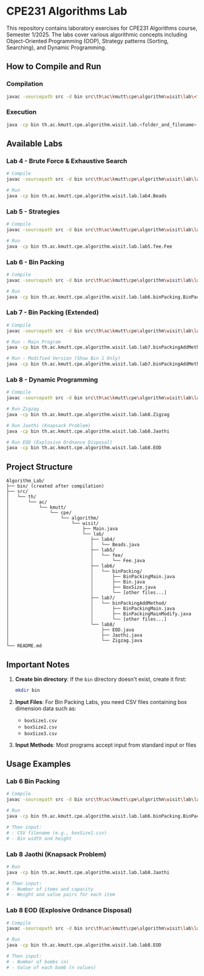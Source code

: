 # CPE231 Algorithms Lab

This repository contains laboratory exercises for CPE231 Algorithms course, Semester 1/2025. The labs cover various algorithmic concepts including Object-Oriented Programming (OOP), Strategy patterns (Sorting, Searching), and Dynamic Programming.

## How to Compile and Run

### Compilation

```bash
javac -sourcepath src -d bin src\th\ac\kmutt\cpe\algorithm\wisit\lab\<folder>\*.java
```

### Execution

```bash
java -cp bin th.ac.kmutt.cpe.algorithm.wisit.lab.<folder_and_filename>
```

## Available Labs

### Lab 4 - Brute Force & Exhaustive Search
```bash
# Compile
javac -sourcepath src -d bin src\th\ac\kmutt\cpe\algorithm\wisit\lab\lab4\*.java

# Run
java -cp bin th.ac.kmutt.cpe.algorithm.wisit.lab.lab4.Beads
```

### Lab 5 - Strategies
```bash
# Compile
javac -sourcepath src -d bin src\th\ac\kmutt\cpe\algorithm\wisit\lab\lab5\fee\*.java

# Run
java -cp bin th.ac.kmutt.cpe.algorithm.wisit.lab.lab5.fee.Fee
```

### Lab 6 - Bin Packing
```bash
# Compile
javac -sourcepath src -d bin src\th\ac\kmutt\cpe\algorithm\wisit\lab\lab6\binPacking\*.java

# Run
java -cp bin th.ac.kmutt.cpe.algorithm.wisit.lab.lab6.binPacking.BinPackingMain
```

### Lab 7 - Bin Packing (Extended)
```bash
# Compile
javac -sourcepath src -d bin src\th\ac\kmutt\cpe\algorithm\wisit\lab\lab7\binPackingAddMethod\*.java

# Run - Main Program
java -cp bin th.ac.kmutt.cpe.algorithm.wisit.lab.lab7.binPackingAddMethod.BinPackingMain

# Run - Modified Version (Show Bin 1 Only)
java -cp bin th.ac.kmutt.cpe.algorithm.wisit.lab.lab7.binPackingAddMethod.BinPackingMainModify
```

### Lab 8 - Dynamic Programming
```bash
# Compile
javac -sourcepath src -d bin src\th\ac\kmutt\cpe\algorithm\wisit\lab\lab8\*.java

# Run Zigzag
java -cp bin th.ac.kmutt.cpe.algorithm.wisit.lab.lab8.Zigzag

# Run Jaothi (Knapsack Problem)
java -cp bin th.ac.kmutt.cpe.algorithm.wisit.lab.lab8.Jaothi

# Run EOD (Explosive Ordnance Disposal)
java -cp bin th.ac.kmutt.cpe.algorithm.wisit.lab.lab8.EOD
```

## Project Structure

```
Algorithm_Lab/
├── bin/ (created after compilation)
├── src/
│   └── th/
│       └── ac/
│           └── kmutt/
│               └── cpe/
│                   └── algorithm/
│                       └── wisit/
│                           ├── Main.java
│                           └── lab/
│                              ├── lab4/
│                              │   └── Beads.java
│                              ├── lab5/
│                              │   └── fee/
│                              │       └── Fee.java
│                              ├── lab6/
│                              │   └── binPacking/
│                              │       ├── BinPackingMain.java
│                              │       ├── Bin.java
│                              │       ├── BoxSize.java
│                              │       └── [other files...]
│                              ├── lab7/
│                              │   └── binPackingAddMethod/
│                              │       ├── BinPackingMain.java
│                              │       ├── BinPackingMainModify.java
│                              │       └── [other files...]
│                              └── lab8/
│                                  ├── EOD.java
│                                  ├── Jaothi.java
│                                  └── Zigzag.java
└── README.md
```

## Important Notes

1. **Create bin directory**: If the `bin` directory doesn't exist, create it first:
   ```bash
   mkdir bin
   ```

2. **Input Files**: For Bin Packing Labs, you need CSV files containing box dimension data such as:
   - `boxSize1.csv`
   - `boxSize2.csv` 
   - `boxSize3.csv`

3. **Input Methods**: Most programs accept input from standard input or files

## Usage Examples

### Lab 6 Bin Packing
```bash
# Compile
javac -sourcepath src -d bin src\th\ac\kmutt\cpe\algorithm\wisit\lab\lab6\binPacking\*.java

# Run
java -cp bin th.ac.kmutt.cpe.algorithm.wisit.lab.lab6.binPacking.BinPackingMain

# Then input:
# - CSV filename (e.g., boxSize1.csv)
# - Bin width and height
```

### Lab 8 Jaothi (Knapsack Problem)
```bash
# Run
java -cp bin th.ac.kmutt.cpe.algorithm.wisit.lab.lab8.Jaothi

# Then input:
# - Number of items and capacity
# - Weight and value pairs for each item
```

### Lab 8 EOD (Explosive Ordnance Disposal)
```bash
# Compile
javac -sourcepath src -d bin src\th\ac\kmutt\cpe\algorithm\wisit\lab\lab8\*.java

# Run
java -cp bin th.ac.kmutt.cpe.algorithm.wisit.lab.lab8.EOD

# Then input:
# - Number of bombs (n)
# - Value of each bomb (n values)
```
